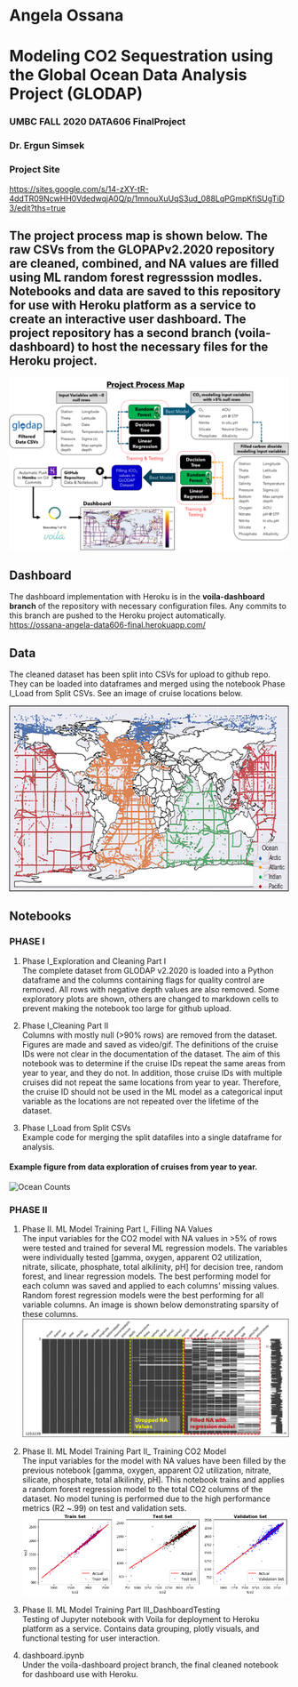 # Angela Ossana
# Modeling CO2 Sequestration using the Global Ocean Data Analysis Project (GLODAP)
### UMBC FALL 2020 DATA606 FinalProject
### Dr. Ergun Simsek 
### Project Site 
https://sites.google.com/s/14-zXY-tR-4ddTR09NcwHH0VdedwqjA0Q/p/1mnouXuUqS3ud_088LqPGmpKfiSUgTiD3/edit?ths=true

## The project process map is shown below. The raw CSVs from the GLOPAPv2.2020 repository are cleaned, combined, and NA values are filled using ML random forest regresssion modles. Notebooks and data are saved to this repository for use with Heroku platform as a service to create an interactive user dashboard. The project repository has a second branch (voila-dashboard) to host the necessary files for the Heroku project. 

![Ocean Counts](/images/ProjectMap.png)

## Dashboard 

The dashboard implementation with Heroku is in the __voila-dashboard branch__ of the repository with necessary configuration files. Any commits to this branch are pushed to the Heroku project automatically. <br> https://ossana-angela-data606-final.herokuapp.com/

## Data
The cleaned dataset has been split into CSVs for upload to github repo. They can be loaded into dataframes and merged using the notebook Phase I_Load from Split CSVs. See an image of cruise locations below.  

<p align="center">
  <img width="666" height="334" src="https://github.com/ossana1/DATA606_FinalProject/blob/master/images/OceanRegion.png?raw=true">
</p>

## Notebooks 
### PHASE I
1. Phase I_Exploration and Cleaning Part I <br>
The complete dataset from GLODAP v2.2020 is loaded into a Python dataframe and the columns containing flags for quality control are removed. All rows with negative depth values are also removed. Some exploratory plots are shown, others are changed to markdown cells to prevent making the notebook too large for github upload. <br>

2. Phase I_Cleaning Part II<br>
Columns with mostly null (>90% rows) are removed from the dataset. Figures are made and saved as video/gif. The definitions of the cruise IDs were not clear in the documentation of the dataset. The aim of this notebook was to determine if the cruise IDs repeat the same areas from year to year, and they do not. In addition, those cruise IDs with multiple cruises did not repeat the same locations from year to year. Therefore, the cruise ID should not be used in the ML model as a categorical input variable as the locations are not repeated over the lifetime of the dataset. <br>

3. Phase I_Load from Split CSVs <br>
Example code for merging the split datafiles into a single dataframe for analysis. 

#### Example figure from data exploration of cruises from year to year. 
![Ocean Counts](/images/yearCruises.gif)

### PHASE II
1. Phase II. ML Model Training Part I_ Filling NA Values <br>
The input variables for the CO2 model with NA values in >5% of rows were tested and trained for several ML regression models. The variables were individually tested [gamma, oxygen, apparent O2 utilization, nitrate, silicate, phosphate, total alkilinity, pH] for decision tree, random forest, and linear regression models. The best performing model for each column was saved and applied to each columns' missing values. Random forest regression models were the best performing for all variable columns. An image is shown below demonstrating sparsity of these columns. <br>
![Map](/images/msnolabel.png)

2. Phase II. ML Model Training Part II_ Training CO2 Model<br>
The input variables for the model with NA values have been filled by the previous notebook [gamma, oxygen, apparent O2 utilization, nitrate, silicate, phosphate, total alkilinity, pH]. This notebook trains and applies a random forest regression model to the total CO2 columns of the dataset. No model tuning is performed due to the high performance metrics (R2 ~.99) on test and validation sets. <br>
![Map](/images/MLperformance.png)


3. Phase II. ML Model Training Part III_DashboardTesting <br>
Testing of Jupyter notebook with Voila for deployment to Heroku platform as a service. Contains data grouping, plotly visuals, and functional testing for user interaction. <br>
4. dashboard.ipynb<br>
Under the voila-dashboard project branch, the final cleaned notebook for dashboard use with Heroku. 
<br>
